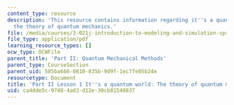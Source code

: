 ```yaml
---
content_type: resource
description: 'This resource contains information regarding it''s a quantum world:
  the theory of quantum mechanics.'
file: /media/courses/3-021j-introduction-to-modeling-and-simulation-spring-2012/ca4dde5c97484ad3d12e30cb81548837_MIT3_021JS12_L1.pdf
file_type: application/pdf
learning_resource_types: []
ocw_type: OCWFile
parent_title: 'Part II: Quantum Mechanical Methods'
parent_type: CourseSection
parent_uid: 585ba666-0810-835b-9d9f-1ec7fe05b24e
resourcetype: Document
title: 'Part II Lesson 1 It''s a quantum world: The theory of quantum mechanics'
uid: ca4dde5c-9748-4ad3-d12e-30cb81548837
---
```

